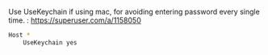 Use UseKeychain if using mac, for avoiding entering password every single time. :
https://superuser.com/a/1158050

```bash
Host *
    UseKeychain yes
```
